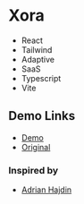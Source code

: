 # Xora

- React
- Tailwind
- Adaptive
- SaaS
- Typescript
- Vite

## Demo Links
- [Demo](https://AndriiZakharenko.github.io/xora/)
- [Original](https://ui8.net/ui8/products/xora---saas-landing-page-kit)

### Inspired by 
- [Adrian Hajdin](https://github.com/adrianhajdin)
